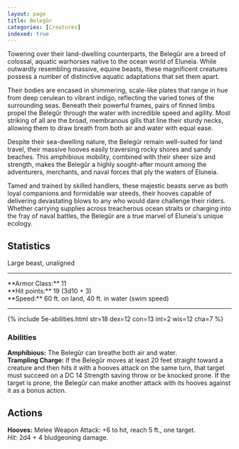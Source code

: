 ```yaml
---
layout: page
title: Belegûr
categories: [Creatures]
indexed: true
---
```

Towering over their land-dwelling counterparts, the Belegûr are a breed of colossal, aquatic warhorses native to the ocean world of Eluneia. While outwardly resembling massive, equine beasts, these magnificent creatures possess a number of distinctive aquatic adaptations that set them apart.

Their bodies are encased in shimmering, scale-like plates that range in hue from deep cerulean to vibrant indigo, reflecting the varied tones of the surrounding seas. Beneath their powerful frames, pairs of finned limbs propel the Belegûr through the water with incredible speed and agility. Most striking of all are the broad, membranous gills that line their sturdy necks, allowing them to draw breath from both air and water with equal ease.

Despite their sea-dwelling nature, the Belegûr remain well-suited for land travel, their massive hooves easily traversing rocky shores and sandy beaches. This amphibious mobility, combined with their sheer size and strength, makes the Belegûr a highly sought-after mount among the adventurers, merchants, and naval forces that ply the waters of Eluneia.

Tamed and trained by skilled handlers, these majestic beasts serve as both loyal companions and formidable war steeds, their hooves capable of delivering devastating blows to any who would dare challenge their riders. Whether carrying supplies across treacherous ocean straits or charging into the fray of naval battles, the Belegûr are a true marvel of Eluneia's unique ecology.

## Statistics
Large beast, unaligned
<hr/>
**Armor Class:** 11 <br />
**Hit points:** 19 (3d10 + 3) <br />
**Speed:** 60 ft. on land, 40 ft. in water (swim speed)
<hr/>
{% include 5e-abilities.html
    str=18
    dex=12
    con=13
    int=2
    wis=12
    cha=7
%}

### Abilities
**Amphibious:** The Belegûr can breathe both air and water. <br />
**Trampling Charge:** If the Belegûr moves at least 20 feet straight toward a creature and then hits it with a hooves attack on the same turn, that target must succeed on a DC 14 Strength saving throw or be knocked prone. If the target is prone, the Belegûr can make another attack with its hooves against it as a bonus action.

## Actions
**Hooves:** Melee Weapon Attack: +6 to hit, reach 5 ft., one target. <br />
_Hit:_ 2d4 + 4 bludgeoning damage.

